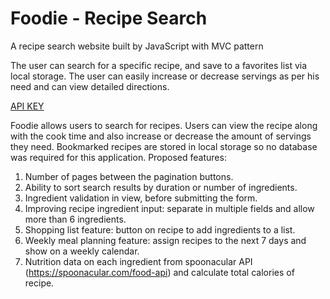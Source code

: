 # Foodie - Recipe Search

A recipe search website built by JavaScript with MVC pattern

The user can search for a specific recipe, and save to a favorites list via local storage. The user can easily increase or decrease servings as per his need and can view detailed directions.

[API KEY](https://forkify-api.herokuapp.com/v2)

Foodie allows users to search for recipes.
Users can view the recipe along with the cook time and also increase or decrease the amount of servings they need.
Bookmarked recipes are stored in local storage so no database was required for this application.
Proposed features:

1. Number of pages between the pagination buttons.
2. Ability to sort search results by duration or number of ingredients.
3. Ingredient validation in view, before submitting the form.
4. Improving recipe ingredient input: separate in multiple fields and allow more than 6 ingredients.
5. Shopping list feature: button on recipe to add ingredients to a list.
6. Weekly meal planning feature: assign recipes to the next 7 days and show on a weekly calendar.
7. Nutrition data on each ingredient from spoonacular API (https://spoonacular.com/food-api) and calculate total calories of recipe.
